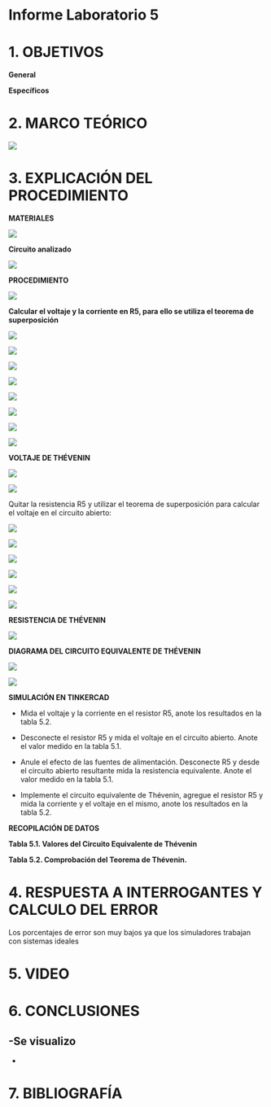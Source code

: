 # Informe Laboratorio 5

# 1. OBJETIVOS

**General**



**Específicos**


# 2. MARCO TEÓRICO

![](https://github.com/bavargas5/Laboratorio5/blob/main/IMGBN/Diagrama%20en%20blanco%20(8).png)


# 3. EXPLICACIÓN DEL PROCEDIMIENTO

**MATERIALES**

![](https://github.com/bavargas5/Laboratorio5/blob/main/IMGBV/1.png)

**Circuito analizado**

![](https://github.com/bavargas5/Laboratorio5/blob/main/IMGBV/2.png)

**PROCEDIMIENTO**

![](https://github.com/bavargas5/Laboratorio5/blob/main/IMGBV/3.png)

**Calcular el voltaje y la corriente en R5, para ello se utiliza el teorema de superposición**

![](https://github.com/bavargas5/Laboratorio5/blob/main/IMGBV/4.png)

![](https://github.com/bavargas5/Laboratorio5/blob/main/IMGBV/5.png)

![](https://github.com/bavargas5/Laboratorio5/blob/main/IMGBV/6.png)

![](https://github.com/bavargas5/Laboratorio5/blob/main/IMGBV/7.png)

![](https://github.com/bavargas5/Laboratorio5/blob/main/IMGBV/8.png)

![](https://github.com/bavargas5/Laboratorio5/blob/main/IMGBV/9.png)

![](https://github.com/bavargas5/Laboratorio5/blob/main/IMGBV/10.png)

![](https://github.com/bavargas5/Laboratorio5/blob/main/IMGBV/11.png)

**VOLTAJE DE THÉVENIN**

![](https://github.com/bavargas5/Laboratorio5/blob/main/IMGBV/12.png)

![](https://github.com/bavargas5/Laboratorio5/blob/main/IMGBV/13.png)

Quitar la resistencia R5 y utilizar el teorema de superposición para calcular el voltaje en el circuito abierto:

![](https://github.com/bavargas5/Laboratorio5/blob/main/IMGBV/14.png)

![](https://github.com/bavargas5/Laboratorio5/blob/main/IMGBV/15.png)

![](https://github.com/bavargas5/Laboratorio5/blob/main/IMGBV/16.png)

![](https://github.com/bavargas5/Laboratorio5/blob/main/IMGBV/17.png)

![](https://github.com/bavargas5/Laboratorio5/blob/main/IMGBV/18.png)

![](https://github.com/bavargas5/Laboratorio5/blob/main/IMGBV/19.png)

**RESISTENCIA DE THÉVENIN** 

![](https://github.com/bavargas5/Laboratorio5/blob/main/IMGBV/20.png)

**DIAGRAMA DEL CIRCUITO EQUIVALENTE DE THÉVENIN**

![](https://github.com/bavargas5/Laboratorio5/blob/main/IMGBV/21.png)

![](https://github.com/bavargas5/Laboratorio5/blob/main/IMGBV/22.png)

**SIMULACIÓN EN TINKERCAD**

- Mida el voltaje y la corriente en el resistor R5, anote los resultados en la tabla 5.2.



- Desconecte el resistor R5 y mida el voltaje en el circuito abierto. Anote el valor medido en la tabla 5.1.



- Anule el efecto de las fuentes de alimentación. Desconecte R5 y desde el circuito abierto resultante mida la resistencia equivalente. Anote el valor medido en la tabla 5.1.



- Implemente el circuito equivalente de Thévenin, agregue el resistor R5 y mida la corriente y el voltaje en el mismo, anote los resultados en la tabla 5.2.





**RECOPILACIÓN DE DATOS**

**Tabla 5.1. Valores del Circuito Equivalente de Thévenin**



**Tabla 5.2. Comprobación del Teorema de Thévenin.**



# 4. RESPUESTA A INTERROGANTES Y CALCULO DEL ERROR


Los porcentajes de error son muy bajos ya que los simuladores trabajan con sistemas ideales

# 5. VIDEO



# 6. CONCLUSIONES

-Se visualizo
-
-


# 7. BIBLIOGRAFÍA

